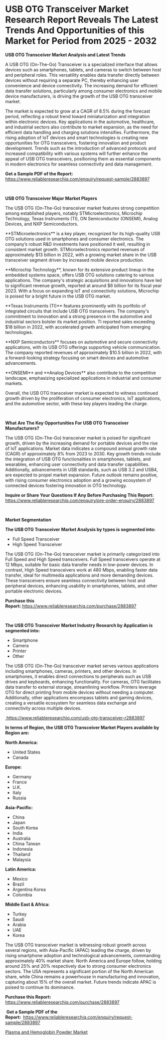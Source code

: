 <p><h1>USB OTG Transceiver Market Research Report Reveals The Latest Trends And Opportunities of this Market for Period from 2025 - 2032</h1></p><p><strong>USB OTG Transceiver Market Analysis and Latest Trends</strong></p>
<p><p>A USB OTG (On-The-Go) Transceiver is a specialized interface that allows devices such as smartphones, tablets, and cameras to switch between host and peripheral roles. This versatility enables data transfer directly between devices without requiring a separate PC, thereby enhancing user convenience and device connectivity. The increasing demand for efficient data transfer solutions, particularly among consumer electronics and mobile device manufacturers, is driving the growth of the USB OTG transceiver market.</p><p>The market is expected to grow at a CAGR of 8.5% during the forecast period, reflecting a robust trend toward miniaturization and integration within electronic devices. Key applications in the automotive, healthcare, and industrial sectors also contribute to market expansion, as the need for efficient data handling and charging solutions intensifies. Furthermore, the rising adoption of IoT devices and smart technologies is creating new opportunities for OTG transceivers, fostering innovation and product development. Trends such as the introduction of advanced protocols and increased compatibility with various systems will further enhance the appeal of USB OTG transceivers, positioning them as essential components in modern electronics for seamless connectivity and data management.</p></p>
<p><strong>Get a Sample PDF of the Report:&nbsp;</strong> <a href="https://www.reliableresearchiq.com/enquiry/request-sample/2883897?utm_campaign=3136&utm_medium=2&utm_source=Github&utm_content=ia&utm_term=13032025&utm_id=usb-otg-transceiver">https://www.reliableresearchiq.com/enquiry/request-sample/2883897</a></p>
<p>&nbsp;</p>
<p><strong>USB OTG Transceiver Major Market Players</strong></p>
<p><p>The USB OTG (On-The-Go) transceiver market features strong competition among established players, notably STMicroelectronics, Microchip Technology, Texas Instruments (TI), ON Semiconductor (ONSEMI), Analog Devices, and NXP Semiconductors.</p><p>**STMicroelectronics** is a key player, recognized for its high-quality USB OTG solutions used in smartphones and consumer electronics. The company’s robust R&D investments have positioned it well, resulting in consistent market growth. STMicroelectronics reported revenues of approximately $13 billion in 2022, with a growing market share in the USB transceiver segment driven by increased mobile device production.</p><p>**Microchip Technology**, known for its extensive product lineup in the embedded systems space, offers USB OTG solutions catering to various applications. The company's strategic acquisitions and innovations have led to significant revenue growth, reported at around $6 billion for its fiscal year 2023. With a focus on expanding IoT and connectivity solutions, Microchip is poised for a bright future in the USB OTG market.</p><p>**Texas Instruments (TI)** features prominently with its portfolio of integrated circuits that include USB OTG transceivers. The company's commitment to innovation and a strong presence in the automotive and industrial sectors bolster its market position. TI reported sales exceeding $18 billion in 2022, with accelerated growth anticipated from emerging technologies.</p><p>**NXP Semiconductors** focuses on automotive and secure connectivity applications, with its USB OTG offerings supporting vehicle communication. The company reported revenues of approximately $10.5 billion in 2022, with a forward-looking strategy focusing on smart devices and automotive advancements.</p><p> **ONSEMI** and **Analog Devices** also contribute to the competitive landscape, emphasizing specialized applications in industrial and consumer markets.</p><p>Overall, the USB OTG transceiver market is expected to witness continued growth driven by the proliferation of consumer electronics, IoT applications, and the automotive sector, with these key players leading the charge.</p></p>
<p>&nbsp;</p>
<p><strong>What Are The Key Opportunities For USB OTG Transceiver Manufacturers?</strong></p>
<p><p>The USB OTG (On-The-Go) transceiver market is poised for significant growth, driven by the increasing demand for portable devices and the rise of IoT applications. Market data indicates a compound annual growth rate (CAGR) of approximately 8% from 2023 to 2030. Key growth trends include the integration of USB OTG functionalities in smartphones, tablets, and wearables, enhancing user connectivity and data transfer capabilities. Additionally, advancements in USB standards, such as USB 3.2 and USB4, are expected to propel market expansion. Future outlook remains positive, with rising consumer electronics adoption and a growing ecosystem of connected devices fostering innovation in OTG technology.</p></p>
<p><strong>Inquire or Share Your Questions If Any Before Purchasing This Report:</strong> <a href="https://www.reliableresearchiq.com/enquiry/pre-order-enquiry/2883897?utm_campaign=3136&utm_medium=2&utm_source=Github&utm_content=ia&utm_term=13032025&utm_id=usb-otg-transceiver">https://www.reliableresearchiq.com/enquiry/pre-order-enquiry/2883897</a></p>
<p>&nbsp;</p>
<p><strong>Market Segmentation</strong></p>
<p><strong>The USB OTG Transceiver Market Analysis by types is segmented into:</strong></p>
<p><ul><li>Full Speed Transceiver</li><li>High Speed Transceiver</li></ul></p>
<p><p>The USB OTG (On-The-Go) transceiver market is primarily categorized into Full Speed and High Speed transceivers. Full Speed transceivers operate at 12 Mbps, suitable for basic data transfer needs in low-power devices. In contrast, High Speed transceivers work at 480 Mbps, enabling faster data transfer, ideal for multimedia applications and more demanding devices. These transceivers ensure seamless connectivity between host and peripheral devices, enhancing usability in smartphones, tablets, and other portable electronic devices.</p></p>
<p><strong>Purchase this Report:&nbsp;</strong><a href="https://www.reliableresearchiq.com/purchase/2883897?utm_campaign=3136&utm_medium=2&utm_source=Github&utm_content=ia&utm_term=13032025&utm_id=usb-otg-transceiver">https://www.reliableresearchiq.com/purchase/2883897</a></p>
<p>&nbsp;</p>
<p><strong>The USB OTG Transceiver Market Industry Research by Application is segmented into:</strong></p>
<p><ul><li>Smartphone</li><li>Camera</li><li>Printer</li><li>Other</li></ul></p>
<p><p>The USB OTG (On-The-Go) transceiver market serves various applications including smartphones, cameras, printers, and other devices. In smartphones, it enables direct connections to peripherals such as USB drives and keyboards, enhancing functionality. For cameras, OTG facilitates data transfer to external storage, streamlining workflow. Printers leverage OTG for direct printing from mobile devices without needing a computer. Additionally, other applications encompass tablets and gaming devices, creating a versatile ecosystem for seamless data exchange and connectivity across multiple devices.</p></p>
<p><a href="https://www.reliableresearchiq.com/usb-otg-transceiver-r2883897?utm_campaign=3136&utm_medium=2&utm_source=Github&utm_content=ia&utm_term=13032025&utm_id=usb-otg-transceiver">&nbsp;https://www.reliableresearchiq.com/usb-otg-transceiver-r2883897</a></p>
<p><strong>In terms of Region, the USB OTG Transceiver Market Players available by Region are:</strong></p>
<p>
    <p> <strong> North America: </strong>
        <ul>
            <li>United States</li>
            <li>Canada</li>
        </ul>
        </p> 
    <p> <strong> Europe: </strong>
        <ul>
            <li>Germany</li>
            <li>France</li>
            <li>U.K.</li>
            <li>Italy</li>
            <li>Russia</li>
        </ul>
        </p> 
    <p> <strong> Asia-Pacific: </strong>
        <ul>
            <li>China</li>
            <li>Japan</li>
            <li>South Korea</li>
            <li>India</li>
            <li>Australia</li>
            <li>China Taiwan</li>
            <li>Indonesia</li>
            <li>Thailand</li>
            <li>Malaysia</li>
        </ul>
        </p> 
    <p> <strong> Latin America: </strong>
        <ul>
            <li>Mexico</li>
            <li>Brazil</li>
            <li>Argentina Korea</li>
            <li>Colombia</li>
        </ul>
        </p> 
    <p> <strong> Middle East & Africa: </strong>
        <ul>
            <li>Turkey</li>
            <li>Saudi</li>
            <li>Arabia</li>
            <li>UAE</li>
            <li>Korea</li>
        </ul>
    </p>
    </p>
<p><p>The USB OTG transceiver market is witnessing robust growth across several regions, with Asia-Pacific (APAC) leading the charge, driven by rising smartphone adoption and technological advancements, commanding approximately 40% market share. North America and Europe follow, holding around 25% and 20% respectively due to strong consumer electronics sectors. The USA represents a significant portion of the North American share, while China remains a powerhouse in manufacturing and innovation, capturing about 15% of the overall market. Future trends indicate APAC is poised to continue its dominance.</p></p>
<p><strong>Purchase this Report: </strong><a href="https://www.reliableresearchiq.com/purchase/2883897?utm_campaign=3136&utm_medium=2&utm_source=Github&utm_content=ia&utm_term=13032025&utm_id=usb-otg-transceiver">https://www.reliableresearchiq.com/purchase/2883897</a></p>
<p>&nbsp;<strong>Get a Sample PDF of the Report:&nbsp;&nbsp;</strong><a href="https://www.reliableresearchiq.com/enquiry/request-sample/2883897?utm_campaign=3136&utm_medium=2&utm_source=Github&utm_content=ia&utm_term=13032025&utm_id=usb-otg-transceiver">https://www.reliableresearchiq.com/enquiry/request-sample/2883897</a></p>
<p><strong></strong></p>
<p><p><a href="https://github.com/elodielamto06/Market-Research-Report-List-1/blob/main/plasma-and-hemoglobin-powder-market.md?utm_campaign=3136&utm_medium=2&utm_source=Github&utm_content=ia&utm_term=13032025&utm_id=usb-otg-transceiver">Plasma and Hemoglobin Powder Market</a></p></p>